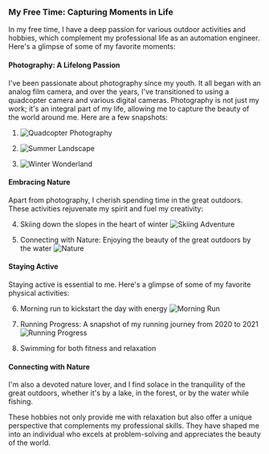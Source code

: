 ### My Free Time: Capturing Moments in Life

In my free time, I have a deep passion for various outdoor activities and hobbies, which complement my professional life as an automation engineer. Here's a glimpse of some of my favorite moments:

#### Photography: A Lifelong Passion
I've been passionate about photography since my youth. It all began with an analog film camera, and over the years, I've transitioned to using a quadcopter camera and various digital cameras. Photography is not just my work; it's an integral part of my life, allowing me to capture the beauty of the world around me. Here are a few snapshots:

1. ![Quadcopter Photography](/assets/DJI_pilot.jpg)

2. ![Summer Landscape](/assets/landscapesummer.jpg)

3. ![Winter Wonderland](/assets/landscapewinter.jpg)

#### Embracing Nature
Apart from photography, I cherish spending time in the great outdoors. These activities rejuvenate my spirit and fuel my creativity:

4. Skiing down the slopes in the heart of winter ![Skiing Adventure](/assets/skiing.jpg)

5. Connecting with Nature: Enjoying the beauty of the great outdoors by the water ![Nature](/assets/natures.jpg)


#### Staying Active

Staying active is essential to me. Here's a glimpse of some of my favorite physical activities:

6. Morning run to kickstart the day with energy ![Morning Run](/assets/jkrunner.jpg)

7. Running Progress: A snapshot of my running journey from 2020 to 2021 ![Running Progress](/assets/runningindex.jpg)

8. Swimming for both fitness and relaxation


#### Connecting with Nature
I'm also a devoted nature lover, and I find solace in the tranquility of the great outdoors, whether it's by a lake, in the forest, or by the water while fishing.

These hobbies not only provide me with relaxation but also offer a unique perspective that complements my professional skills. They have shaped me into an individual who excels at problem-solving and appreciates the beauty of the world.

